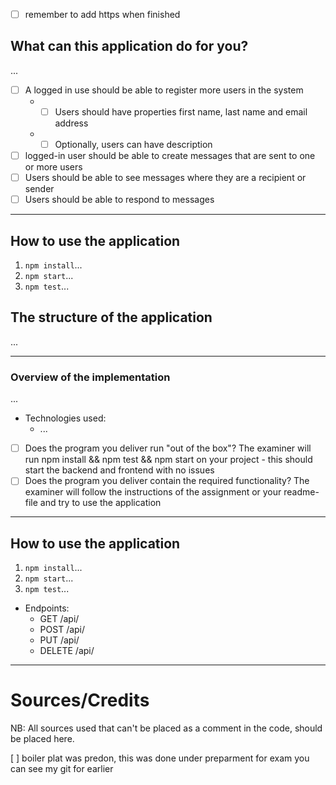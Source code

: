 * [ ] remember to add https when finished 


## What can this application do for you? ##
...
* [ ] A logged in use should be able to register more users in the system
  * * [ ] Users should have properties first name, last name and email address 
  * * [ ] Optionally, users can have description
  
* [ ] logged-in user should be able to create messages that are sent to one or more users
* [ ] Users should be able to see messages where they are a recipient or sender
* [ ] Users should be able to respond to messages
---

## How to use the application ##

1. `npm install`...
2. `npm start`...
3. `npm test`...


## The structure of the application ##

...

---

### Overview of the implementation ###

...

* Technologies used:
    * ...
  
* [ ] Does the program you deliver run "out of the box"? The examiner will run npm install && npm test && npm start on your project - this should start the
  backend and frontend with no issues
* [ ] Does the program you deliver contain the required functionality? The examiner will follow the instructions of the assignment or your readme-file and try to use
  the application
---

## How to use the application ##

1. `npm install`...
2. `npm start`...
3. `npm test`...

* Endpoints:
    * GET /api/
    * POST /api/
    * PUT /api/
    * DELETE /api/
    


---

# Sources/Credits #

NB: All sources used that can't be placed as a comment in the code, should be placed here.

[ ] boiler plat was predon, this was done under preparment for exam you can see my git for earlier